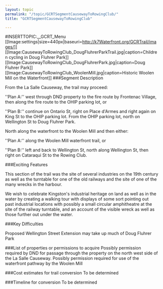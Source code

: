 ```yaml
---
layout: topic
permalink: "/topic/GCRTSegmentCausewayToRowingClub/"
title: "GCRTSegmentCausewayToRowingClub"

---
```


#INSERTTOPIC:__GCRT_Menu
[[Image:settings|size=440px|baseuri=http://k7Waterfront.org/GCRTrail/images/]]
[[Image:CausewayToRowingClub_DougFluhrerParkTrail.jpg|caption=Children cycling in Doug Fluhrer Park]]
[[Image:CausewayToRowingClub_DougFluhrerPark.jpg|caption=Doug Fluhrer Park]]
[[Image:CausewayToRowingClub_WoolenMill.jpg|caption=Historic Woolen Mill on the Waterfront]]
###Segment Description

From the La Salle Causeway, the trail may proceed:

''Plan A:'' west through DND property to the fire route by Frontenac Village, then along the fire route to the OHIP parking lot, or

''Plan B:'' continue on Ontario St, right on Place d'Armes and right again on King St to the OHIP parking lot.
From the OHIP parking lot, north on Wellington St to Doug Fluhrer Park.

North along the waterfront to the Woolen Mill and then either:

''Plan A:'' along the Woolen Mill waterfront trail, or

''Plan B:'' left and back to Wellington St, north along Wellington St, then right on Cataraqui St to the Rowing Club.

###Exciting Features

This section of the trail was the site of several industries on the 19th century as well as the turntable for one of the old railways and the site of one of the many wrecks in the harbour.

We wish to celebrate Kingston's industrial heritage on land as well as in the water by creating a walking tour with displays of some sort pointing out past industrial locations with possibly a small circular amphitheatre at the site of the railway turntable, and an account of the visible wreck as well as those further out under the water.

###Key Difficulties

Proposed Wellington Street Extension may take up much of Doug Fluhrer Park

###List of properties or permissions to acquire
Possibly permission required by DND for passage through the property on the north west side of the La Salle Causeway.
Possibly permission required for use of the waterfront pathway by the Woolen Mill

###Cost estimates for trail conversion
To be determined

###Timeline for conversion
To be determined

